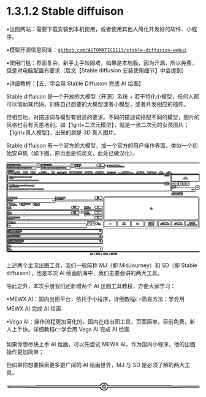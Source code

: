 # 1.3.1.2 Stable diffuison

•出图网站：需要下载安装到本机使用，或者使用其他人简化开发好的软件、小程序。

•模型开源信息网址：[`github.com/AUTOMATIC1111/stable-diffusion-webui`](https://github.com/AUTOMATIC1111/stable-diffusion-webui)

•使用门槛：界面复杂，新手上手较困难，如果是本地版，因为开源，所以免费，但是对电脑配置有要求（后文【Stable diffusion 安装使用细节】中会提到）

•详细教程：【五、学会用 Stable Diffusion 完成 AI 绘画】

Stable diffuison 是一个开放的大模型（开源）系统 + 若干特化小模型，任何人都可以借助其代码，训练自己想要的大模型或者小模型，或者开发相应的插件。

但相应地，对描述词与模型有很高的要求。不同的描述词搭配不同的模型，图片的风格也会有天差地别。如【1girl+二次元模型】，就是一张二次元的女孩图片；【1girl+真人模型】，出来的就是 3D 真人图片。

Stable diffuison 有一个官方的大模型，加一个官方的用户操作界面，类似一个初始安卓机（如下图，原页面是纯英文，此处已做汉化）。

![](img/213af961d8c3cf40ffca06e9d76bec8d.png)

上述两个主流出图工具，我们一般简称 MJ（即 MidJourney）和 SD（即 Stable diffuison），也是本次 AI 绘画航海中，我们主要会讲的两大工具。

除此之外，本次手册我们还新增两个 AI 出图工具教程，方便大家学习：

•MEWX AI：国内出图平台，依托于小程序，详细教程👉简易方法：学会用 MEWX AI 完成 AI 绘画

•Vega AI：操作流程更加简化的，国内在线出图工具，页面简单，目前免费，新人上手快。详细教程👉学会用 Vega AI 完成 AI 绘画

如果你想尽快上手 AI 绘画，可以先尝试 MEWX AI，作为国内小程序，他的出图操作更加简单；

但如果你想要探索更多更广阔的 AI 绘画世界，MJ 与 SD 是必须了解的两大工具。

![](img/e12d1c8b9f4ffdf6c4edf913cceed533.png)